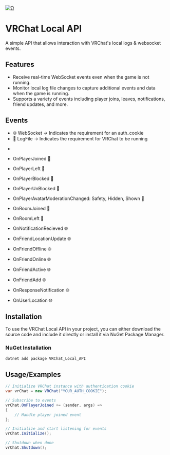 <a href="Ω"><img src="http://readme-typing-svg.herokuapp.com?font=VT323&size=90&duration=2000&pause=1000&color=F70000&center=true&random=false&width=1100&height=140&lines=%E2%98%A6+VRChat+Local+API+%E2%98%A6;%E2%98%A6+By+Smoke+%E2%98%A6" alt="Ω" /></a>

# VRChat Local API

A simple API that allows interaction with VRChat's local logs & websocket events.

## Features

- Receive real-time WebSocket events even when the game is not running.
- Monitor local log file changes to capture additional events and data when the game is running.
- Supports a variety of events including player joins, leaves, notifications, friend updates, and more.

## Events
+ 🌐 WebSocket -> Indicates the requirement for an auth_cookie 
+ 📝 LogFile -> Indicates the requirement for VRChat to be running

- 
+ OnPlayerJoined 📝
+ OnPlayerLeft 📝
+ OnPlayerBlocked 📝
+ OnPlayerUnBlocked 📝
+ OnPlayerAvatarModerationChanged: Safety, Hidden, Shown 📝
+ OnRoomJoined 📝
+ OnRoomLeft 📝

+ OnNotificationRecieved 🌐
+ OnFriendLocationUpdate 🌐
+ OnFriendOffline 🌐
+ OnFriendOnline 🌐
+ OnFriendActive 🌐
+ OnFriendAdd 🌐
+ OnResponseNotification 🌐
+ OnUserLocation 🌐


## Installation
To use the VRChat Local API in your project, you can either download the source code and include it directly or install it via NuGet Package Manager.

### NuGet Installation
```bash
dotnet add package VRChat_Local_API
```
## Usage/Examples
```csharp
// Initialize VRChat instance with authentication cookie
var vrChat = new VRChat("YOUR_AUTH_COOKIE");

// Subscribe to events
vrChat.OnPlayerJoined += (sender, args) =>
{
    // Handle player joined event
};

// Initialize and start listening for events
vrChat.Initialize();

// Shutdown when done
vrChat.Shutdown();
```
